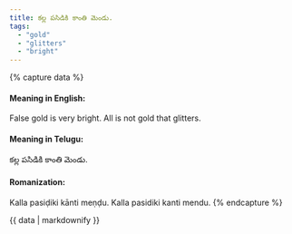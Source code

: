 ```yaml
---
title: కల్ల పసిడికి కాంతి మెండు.
tags:
  - "gold"
  - "glitters"
  - "bright"
---
```


{% capture data %}
#### Meaning in English:
False gold is very bright.
All is not gold that glitters.

#### Meaning in Telugu:
కల్ల పసిడికి కాంతి మెండు.

#### Romanization:
Kalla pasiḍiki kānti meṇḍu.
Kalla pasidiki kanti mendu.
{% endcapture %}

{{ data | markdownify }}

